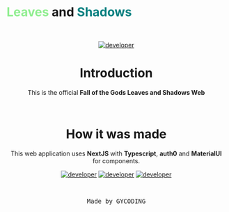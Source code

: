 <h1><span style="color: lightgreen;">Leaves</span> and <span style="color: teal;">Shadows</span></h1>
<br>

<center>

[![developer](https://img.shields.io/badge/developed-GYCoding-purple?style=for-the-badge)](https://gycoding.com)


# Introduction

This is the official **Fall of the Gods Leaves and Shadows Web**

<br>

# How it was made

This web application uses **NextJS** with **Typescript**, **auth0** and **MaterialUI** for components.


[![developer](https://img.shields.io/badge/Typescript-v5.4.5-blue?style=for-the-badge)](https://www.typescriptlang.org/)
[![developer](https://img.shields.io/badge/MaterialUI-STYLES-purple?style=for-the-badge)](https://www.typescriptlang.org/)
[![developer](https://img.shields.io/badge/NextJS-v14-green?style=for-the-badge)](https://www.typescriptlang.org/)


<br>

<pre>Made by GYCODING</pre>

</center>
